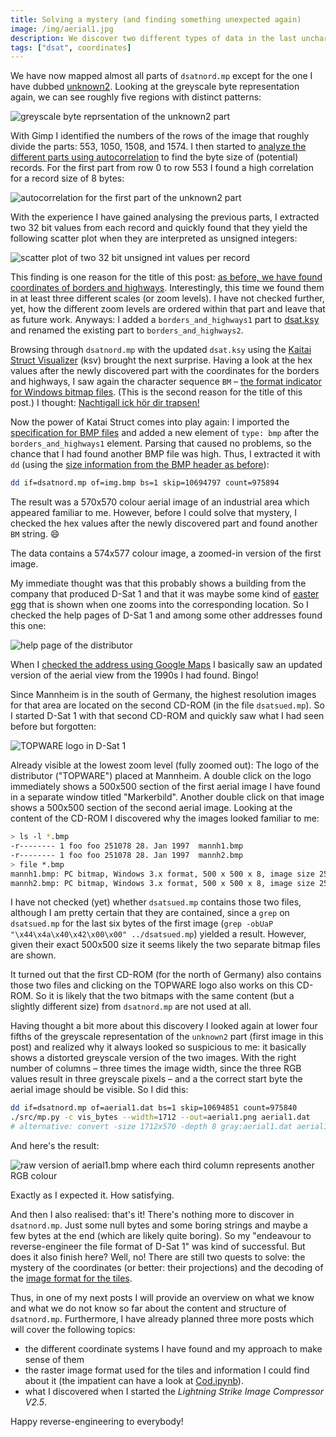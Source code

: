 ```yaml
---
title: Solving a mystery (and finding something unexpected again)
image: /img/aerial1.jpg
description: We discover two different types of data in the last uncharted part of dsatnord.mp.
tags: ["dsat", coordinates]
---
```


We have now mapped almost all parts of `dsatnord.mp` except for the
one I have dubbed
[unknown2](https://dsat.igada.de/2024/04/23/searching-for-the-index.html). Looking
at the greyscale byte representation again, we can see roughly five
regions with distinct patterns:

![greyscale byte reprsentation of the unknown2 part](/img/un2.png)

With Gimp I identified the numbers of the rows of the image that
roughly divide the parts: 553, 1050, 1508, and 1574. I then started to
[analyze the different parts using
autocorrelation](/src/Unknown2.ipynb) to find the byte size of
(potential) records. For the first part from row 0 to row 553 I found
a high correlation for a record size of 8 bytes:

![autocorrelation for the first part of the unknown2 part](/img/un2_1_autocorrelation.png)

With the experience I have gained analysing the previous parts, I
extracted two 32 bit values from each record and quickly found that
they yield the following scatter plot when they are interpreted as
unsigned integers:

![scatter plot of two 32 bit unsigned int values per record](/img/un2_1_int.png)

This finding is one reason for the title of this post: [as before, we
have found coordinates of borders and
highways](/2024/05/06/finding-something-unexpected.html). Interestingly,
this time we found them in at least three different scales (or zoom
levels). I have not checked further, yet, how the different zoom
levels are ordered within that part and leave that as future work.
Anyways: I added a `borders_and_highways1` part to
[dsat.ksy](/src/dsat.ksy) and renamed the existing part to
`borders_and_highways2`.

Browsing through `dsatnord.mp` with the updated `dsat.ksy` using the
[Kaitai Struct
Visualizer](https://github.com/kaitai-io/kaitai_struct_visualizer/)
(ksv) brought the next surprise. Having a look at the hex values after
the newly discovered part with the coordinates for the borders and
highways, I saw again the character sequence `BM` – [the format
indicator for Windows bitmap
files](/2024/07/04/finding-something-unexpected-again.html). (This is
the second reason for the title of this post.) I thought: [Nachtigall
ick hör dir
trapsen!](https://de.wikipedia.org/wiki/Des_Knaben_Wunderhorn)

Now the power of Katai Struct comes into play again: I imported the
[specification for BMP
files](https://github.com/kaitai-io/kaitai_struct_formats/blob/master/image/bmp.ksy)
and added a new element of `type: bmp` after the
`borders_and_highways1` element. Parsing that caused no problems, so
the chance that I had found another BMP file was high. Thus, I
extracted it with `dd` (using the [size information from the BMP
header as
before](/2024/07/04/finding-something-unexpected-again.html)):

```sh
dd if=dsatnord.mp of=img.bmp bs=1 skip=10694797 count=975894
```

The result was a 570x570 colour aerial image of an industrial area
which appeared familiar to me. However, before I could solve that
mystery, I checked the hex values after the newly discovered part and
found another `BM` string. 😄

The data contains a 574x577 colour image, a zoomed-in version of the
first image.

My immediate thought was that this probably shows a building from the
company that produced D-Sat 1 and that it was maybe some kind of
[easter egg](https://en.wikipedia.org/wiki/Easter_egg_(media)) that is
shown when one zooms into the corresponding location. So I checked the
help pages of D-Sat 1 and among some other addresses found this one:

![help page of the distributor](/img/vertrieb.png)

When I [checked the address using Google
Maps](https://maps.app.goo.gl/idr71oZNXaFPr1eU9) I basically saw an
updated version of the aerial view from the 1990s I had found. Bingo!

Since Mannheim is in the south of Germany, the highest resolution
images for that area are located on the second CD-ROM (in the file
`dsatsued.mp`). So I started D-Sat 1 with that second CD-ROM and
quickly saw what I had seen before but forgotten:

![TOPWARE logo in D-Sat 1](/img/topware0.jpg)

Already visible at the lowest zoom level (fully zoomed out): The logo
of the distributor ("TOPWARE") placed at Mannheim. A double click on
the logo immediately shows a 500x500 section of the first aerial image
I have found in a separate window titled "Markerbild". Another double
click on that image shows a 500x500 section of the second aerial
image. Looking at the content of the CD-ROM I discovered why the
images looked familiar to me:

```sh
> ls -l *.bmp
-r-------- 1 foo foo 251078 28. Jan 1997  mannh1.bmp
-r-------- 1 foo foo 251078 28. Jan 1997  mannh2.bmp
> file *.bmp
mannh1.bmp: PC bitmap, Windows 3.x format, 500 x 500 x 8, image size 250000, resolution 23621 x 23621 px/m, 256 important colors, cbSize 251078, bits offset 1078
mannh2.bmp: PC bitmap, Windows 3.x format, 500 x 500 x 8, image size 250000, resolution 23621 x 23621 px/m, 256 important colors, cbSize 251078, bits offset 1078
```
I have not checked (yet) whether `dsatsued.mp` contains those two
files, although I am pretty certain that they are contained, since
a `grep` on `dsatsued.mp` for the last six bytes of
the first image (`grep -obUaP "\x44\x4a\x40\x42\x00\x00"
../dsatsued.mp`)
yielded a result.
However, given their exact 500x500 size it seems likely the two
separate bitmap files are
shown.

It turned out that the first CD-ROM (for the north of Germany) also
contains those two files and clicking on the TOPWARE logo also works
on this CD-ROM. So it is likely that the two bitmaps with the same
content (but a slightly different size) from `dsatnord.mp` are not
used at all.

Having thought a bit more about this discovery I looked again at lower
four fifths of the greyscale representation of the `unknown2` part
(first image in this post) and realized why it always looked so
suspicious to me: it basically shows a distorted greyscale version of
the two images. With the right number of columns – three times the
image width, since the three RGB values result in three greyscale
pixels – and a the correct start byte the aerial image should be
visible. So I did this:

```sh
dd if=dsatnord.mp of=aerial1.dat bs=1 skip=10694851 count=975840
./src/mp.py -c vis_bytes --width=1712 --out=aerial1.png aerial1.dat
# alternative: convert -size 1712x570 -depth 8 gray:aerial1.dat aerial1.png
```
And here's the result:

![raw version of aerial1.bmp where each third column represents
another RGB colour](/img/aerial1.jpg)

Exactly as I expected it. How satisfying.

And then I also realised: that's it! There's nothing more to discover
in `dsatnord.mp`. Just some null bytes and some boring strings and
maybe a few bytes at the end (which are likely quite boring). So my
"endeavour to reverse-engineer the file format of D-Sat 1" was kind of
successful. But does it also finish here? Well, no! There are still
two quests to solve: the mystery of the coordinates (or better: their
projections) and the decoding of the [image format for the
tiles](/2024/04/03/learning-about-the-image-format.html).


Thus, in one of my next posts I will provide an overview on what we
know and what we do not know so far about the content and structure of
`dsatnord.mp`. Furthermore, I have already planned three more posts
which will cover the following topics:
- the different coordinate systems I have found and my approach to
  make sense of them
- the raster image format used for the tiles and information I could
  find about it (the impatient can have a look at
  [Cod.ipynb](/src/Cod.ipynb)).
- what I discovered when I started the *Lightning Strike Image
  Compressor V2.5*.

Happy reverse-engineering to everybody!
